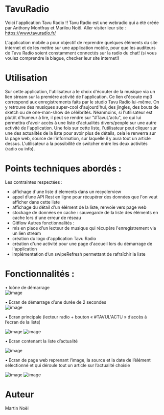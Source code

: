 # TavuRadio

Voici l'application Tavu Radio !! Tavu Radio est une webradio qui a été créée par Anthony Montfray et Marilou Noël.
Aller visiter leur site : https://www.tavuradio.fr/

L'application mobile a pour objectif de reprendre quelques éléments du site internet et de les mettre sur une application mobile, 
pour que les auditeurs de Tavu Radio soient constamment connectés sur la radio du chat! (si vous voulez comprendre la blague,
checker leur site internet!)

# Utilisation

Sur cette application, l'utilisateur a le choix d'écouter de la musique via un lien stream sur la première activité de l'application. 
Ce lien d'écoute mp3 correspond aux enregistrements faits par le studio Tavu Radio lui-même. On y retrouve des musiques super-cool
d'aujourd'hui, des jingles, des bouts de sketch ou de one-man-show de célébrités. Néanmoins, si l'utilisateur est plutôt d'humeur à
lire, il peut se rendre sur "#TavuL'actu", ce qui lui permettra d'avoir accès à une liste d'actualités divers/people sur une autre 
activité de l'application. Une fois sur cette liste, l'utilisateur peut cliquer sur une des actualités de la liste pour avoir plus de 
détails, cela le renverra sur la page web, source de l'information, sur laquelle il y aura tout un article dessus. L'utilisateur a la
possibilité de switcher entre les deux activités (radio ou info). 

# Points techniques abordés : 

Les contraintes respectées :
 - affichage d'une liste d'élements dans un recyclerview
 - appel d’une API Rest en ligne  pour récupérer des données que l'on veut afficher dans cette liste
 - affichage du détail d'un élément de la liste, renvoie vers page web 
 - stockage de données en cache : sauvegarde de la liste des éléments en cache lors d'une erreur de réseau
- Gitflow 
Autres fonctionnalités :
- mis en place d'un lecteur de musique qui récupère l'enregistrement via un lien stream
- création du logo d'application Tavu Radio
 - création d'une activité pour une page d'accueil lors du démarrage de l'application 
- implémentation d’un swipeRefresh permettant de rafraîchir la liste 

# Fonctionnalités :

•	Icône de démarrage    
![image](https://user-images.githubusercontent.com/63060751/83967776-d6431b80-a8c4-11ea-85a2-582b6bdf813f.png)

•	Ecran de démarrage d’une durée de 2 secondes   
![image](https://user-images.githubusercontent.com/63060751/83967796-08547d80-a8c5-11ea-82b2-168d44391d98.png)

•	Ecran principale (lecteur radio + bouton « #TAVUL'ACTU » d’accès à l’ecran de la liste)

![image](https://user-images.githubusercontent.com/63060751/83967824-3df96680-a8c5-11ea-8d49-c2e1573540ef.png)  ![image](https://user-images.githubusercontent.com/63060751/83967835-4ce01900-a8c5-11ea-80d7-7b8c07616aec.png)



•	Ecran contenant la liste d’actualité 

![image](https://user-images.githubusercontent.com/63060751/83967858-6e410500-a8c5-11ea-8620-b72ffb2fc40c.png)


•	Ecran de page web reprenant l’image, la source et la date de l’élément sélectionné et qui déroule tout un article sur l’actualité choisie

![image](https://user-images.githubusercontent.com/63060751/83967889-92044b00-a8c5-11ea-8b29-d46e9203d1a6.png) ![image](https://user-images.githubusercontent.com/63060751/83967901-9df00d00-a8c5-11ea-87af-520e2f427713.png)

   
# Auteur

Martin Noël 
 
 
